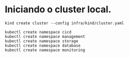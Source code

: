 # Iniciando o cluster local.

```
kind create cluster --config infra/kind/cluster.yaml
```


```
kubectl create namespace cicd
kubectl create namespace management
kubectl create namespace storage
kubectl create namespace database
kubectl create namespace monitoring
```


